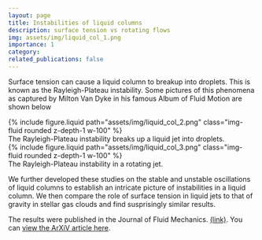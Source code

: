 ```yaml
---
layout: page
title: Instabilities of liquid columns
description: surface tension vs rotating flows
img: assets/img/liquid_col_1.png
importance: 1
category: 
related_publications: false
---
```


Surface tension can cause a liquid column to breakup into droplets. This is known as the Rayleigh-Plateau instability. Some pictures of this phenomena as captured by Milton Van Dyke in his famous Album of Fluid Motion are shown below

<div class="row justify-content-sm-center">
    <div class="col-sm-12 mt-3 mt-md-0">
        {% include figure.liquid path="assets/img/liquid_col_2.png" class="img-fluid rounded z-depth-1 w-100" %}
    </div>
</div>
<div class="caption text-center">
    The Rayleigh-Plateau instability breaks up a liquid jet into droplets.
</div>


<div class="row justify-content-sm-center">
    <div class="col-sm-12 mt-3 mt-md-0">
        {% include figure.liquid path="assets/img/liquid_col_3.png" class="img-fluid rounded z-depth-1 w-100" %}
    </div>
</div>
<div class="caption text-center">
    The Rayleigh-Plateau instability in a rotating jet.
</div>

We further developed these studies on the stable and unstable oscillations of liquid columns to establish an intricate picture of instabilities in a liquid column. We then compare the role of surface tension in liquid jets to that of gravity in stellar gas clouds and find susprisingly similar results. 

<p>
    The results were published in the Journal of Fluid Mechanics. <a href="https://www.cambridge.org/core/journals/journal-of-fluid-mechanics/article/linear-stability-of-a-rotating-liquid-column-revisited/C6AFE765CD29DA3EF355E38A759EE74C" target="_blank">(link)</a>.  
    You can <a href="https://arxiv.org/pdf/2107.06498" target="_blank">view the ArXiV article here</a>.
</p>

